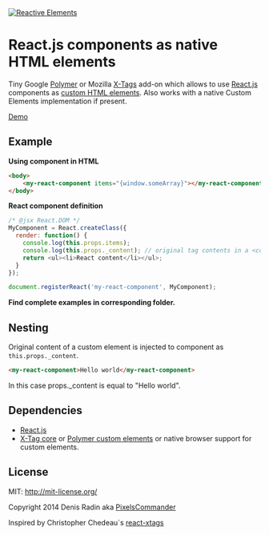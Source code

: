 <a href="http://pixelscommander.com/polygon/reactive-elements/example/#.U0LMA62Sy7o">
    <img alt="Reactive Elements" src="http://pixelscommander.com/polygon/reactive-elements/assets/logo-reactive-elements-small.png"/>
</a>

React.js components as native HTML elements
===========================================

Tiny Google [Polymer](http://polymer-project.org) or Mozilla [X-Tags](http://www.x-tags.org/) add-on which allows to use [React.js](http://facebook.github.io/react/) components as [custom HTML elements](http://w3c.github.io/webcomponents/spec/custom/). Also works with a native Custom Elements implementation if present.

[Demo](http://pixelscommander.com/polygon/reactive-elements/example/)

Example
-------

**Using component in HTML**

```html
<body>
	<my-react-component items="{window.someArray}"></my-react-component>
</body>
```

**React component definition**
```js
/* @jsx React.DOM */
MyComponent = React.createClass({
  render: function() {
    console.log(this.props.items);
    console.log(this.props._content); // original tag contents in a <content>
    return <ul><li>React content</li></ul>;
  }
});

document.registerReact('my-react-component', MyComponent);
```

**Find complete examples in corresponding folder.**

Nesting
-------

Original content of a custom element is injected to component as ```this.props._content```.

```html
<my-react-component>Hello world</my-react-component>
```

In this case props._content is equal to "Hello world".


Dependencies
------------

- [React.js](https://github.com/facebook/react)
- [X-Tag core](https://github.com/x-tag/core) or [Polymer custom elements](https://github.com/Polymer/CustomElements) or native browser support for custom elements.

License
-------

MIT: http://mit-license.org/

Copyright 2014 Denis Radin aka [PixelsCommander](http://pixelscommander.com)

Inspired by Christopher Chedeau`s [react-xtags](http://github.com/vjeux/react-xtags/)
